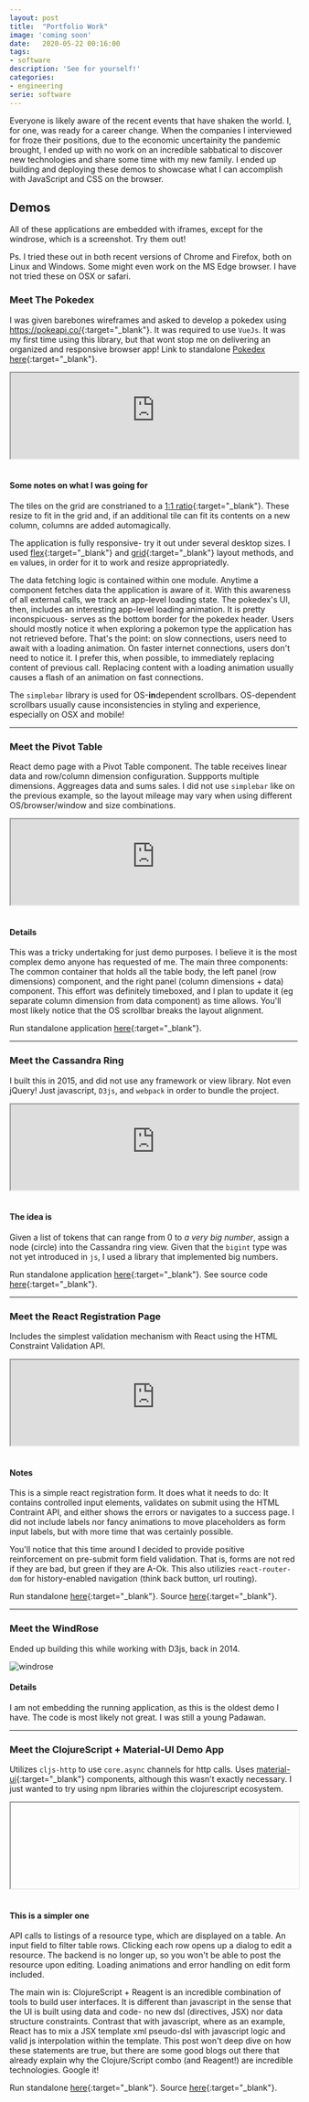 ```yaml
---
layout: post
title:  "Portfolio Work"
image: 'coming soon'
date:   2020-05-22 00:16:00
tags:
- software
description: 'See for yourself!'
categories:
- engineering
serie: software
---
```


Everyone is likely aware of the recent events that have shaken the world. I, for one,
was ready for a career change. When the companies I interviewed for froze their
positions, due to the economic uncertainity the pandemic brought, I ended up
with no work on an incredible sabbatical to discover new technologies and share some time
with my new family. I ended up building and deploying these demos to showcase what I can accomplish 
with JavaScript and CSS on the browser.

## Demos

All of these applications are embedded with iframes, except for the windrose,
which is a screenshot. Try them out!

Ps. I tried these out in both recent versions of Chrome and Firefox, both on Linux
and Windows. Some might even work on the MS Edge browser.
I have not tried these on OSX or safari.

### Meet The Pokedex

I was given barebones wireframes and asked to develop a pokedex using <https://pokeapi.co/>{:target="_blank"}.
It was required to use `VueJs`. It was my first time using this library, but
that wont stop me on delivering an organized and responsive browser app!
Link to standalone [Pokedex here](https://pokedex-vuejs-teh0xqb-ou8v3.ondigitalocean.app){:target="_blank"}.

<div class="demo-container">
    <iframe class="demo" src="https://pokedex-vuejs-teh0xqb-ou8v3.ondigitalocean.app" title="Pokedex" width="100%"></iframe> 
</div>

<br />

#### Some notes on what I was going for

The tiles on the grid are constrianed to a [1:1 ratio](https://css-tricks.com/aspect-ratio-boxes/){:target="_blank"}.
These resize to fit in the grid and, if an additional tile can fit its contents
on a new column, columns are added automagically.

The application is fully responsive- try it out under several desktop sizes. I used
[flex](https://developer.mozilla.org/en-US/docs/Web/CSS/CSS_Flexible_Box_Layout/Basic_Concepts_of_Flexbox){:target="_blank"}
and [grid](https://developer.mozilla.org/en-US/docs/Web/CSS/CSS_Grid_Layout/Basic_Concepts_of_Grid_Layout){:target="_blank"}
layout methods, and `em` values, in order for it to work and resize appropriatedly.

The data fetching logic is contained within one module. Anytime a component
fetches data the application is aware of it. With this awareness of all external calls,
we track an app-level loading state. The pokedex's UI, then, includes an interesting 
app-level loading animation. It is pretty inconspicuous- serves as the 
bottom border for the pokedex header. Users should mostly notice it when 
exploring a pokemon type the application has not retrieved before.
That's the point: on slow connections, users need to await with a loading animation.
On faster internet connections, users don't need to notice it. I prefer this, when possible,
to immediately replacing content of previous call. Replacing content with a loading
animation usually causes a flash of an animation on fast connections.

The `simplebar` library is used for OS-**in**dependent scrollbars. OS-dependent scrollbars
usually cause inconsistencies in styling and experience, especially on OSX and mobile!

---

### Meet the Pivot Table

React demo page with a Pivot Table component. The table receives linear data and 
row/column dimension configuration. Suppports multiple dimensions.
Aggreages data and sums sales. I did not use `simplebar` like on the previous example,
so the layout mileage may vary when using different OS/browser/window and size combinations.

<div class="demo-container">
    <iframe class="demo" src="https://pivot-table-teh0xqb.herokuapp.com/" title="PivotTable" width="100%"></iframe>
</div>

<br />

#### Details 

This was a tricky undertaking for just demo purposes. I believe it is the most
complex demo anyone has requested of me. The main three components:
The common container that holds all the table body, the left panel (row dimensions)
component, and the right panel (column dimensions + data) component. This effort was 
definitely timeboxed, and I plan to update it (eg separate column 
dimension from data component) as time allows. You'll most likely notice that
the OS scrollbar breaks the layout alignment.

Run standalone application [here](https://pivot-table-teh0xqb.herokuapp.com/){:target="_blank"}.

---

### Meet the Cassandra Ring

I built this in 2015, and did not use any framework or view library.
Not even jQuery! Just javascript, `D3js`, and `webpack` in order to bundle the project.

<div class="demo-container">
    <iframe class="demo" src="https://c-ring-teh0xqb-qfi7z.ondigitalocean.app/" title="OpsRing" width="100%"></iframe>
</div>

<br />

#### The idea is

Given a list of tokens that can range from 0 to *a very big number*, assign a node (circle)
into the Cassandra ring view. Given that the `bigint` type was not yet introduced in `js`,
I used a library that implemented big numbers.

Run standalone application [here](https://c-ring-teh0xqb-qfi7z.ondigitalocean.app/){:target="_blank"}.
See source code [here](https://github.com/teh0xqb/c-ring){:target="_blank"}.

---

### Meet the React Registration Page

Includes the simplest validation mechanism with React using the HTML Constraint Validation API.

<div class="demo-container">
    <iframe class="demo" src="https://availity-review-esd54.ondigitalocean.app/" title="Registration UI" width="100%"></iframe>
</div>

<br />

#### Notes

This is a simple react registration form. It does what it needs to do:
It contains controlled input elements, validates on submit using the HTML Contraint API,
and either shows the errors or navigates to a success page. I did not include labels
nor fancy animations to move placeholders as form input labels, but with more time
that was certainly possible.

You'll notice that this time around I decided to provide positive reinforcement on pre-submit form field validation. That is,
forms are not red if they are bad, but green if they are A-Ok. This also utilizies
`react-router-dom` for history-enabled navigation (think back button, url routing).

Run standalone [here](https://availity-review-esd54.ondigitalocean.app/){:target="_blank"}.
Source [here](https://github.com/teh0xqb/availity-review/blob/master/registration-ui/src/Register.js){:target="_blank"}.

---

### Meet the WindRose

Ended up building this while working with D3js, back in 2014.

![windrose](/assets/img/windrose-zoom.png)

#### Details

I am not embedding the running application, as this is the oldest demo I have.
The code is most likely not great. I was still a young Padawan.

---

### Meet the ClojureScript + Material-UI Demo App

Utilizes `cljs-http` to use `core.async` channels for http calls. Uses 
[material-ui](https://v4.material-ui.com/){:target="_blank"} components,
although this wasn't exactly necessary. I just wanted to try using npm libraries
within the clojurescript ecosystem.

<div class="demo-container">
    <iframe class="demo" src="" title="Trials cljs UI" width="100%"></iframe>
</div>

<br />

#### This is a simpler one

API calls to listings of a resource type, which are displayed on
a table. An input field to filter table rows. Clicking each row opens up
a dialog to edit a resource. The backend is no longer up, so you won't be able to
post the resource upon editing. Loading animations and error handling on edit
form included.

The main win is: ClojureScript + Reagent is an incredible combination of tools
to build user interfaces. It is different than javascript in the sense that the UI
is built using data and code- no new dsl (directives, JSX) nor data structure constraints.
Contrast that with javascript, where as an example, React has to mix a JSX template
xml pseudo-dsl with javascript logic and valid js interpolation within the template.
This post won't deep dive on how these statements are true, but there are some 
good blogs out there that already explain why the Clojure/Script combo 
(and Reagent!) are incredible technologies. Google it!

Run standalone [here](){:target="_blank"}. Source [here](https://github.com/teh0xqb/re-trials){:target="_blank"}.
